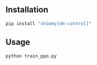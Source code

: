 ## Installation
```bash
pip install "shimmy[dm-control]"
```

## Usage
```bash
python train_ppo.py
```